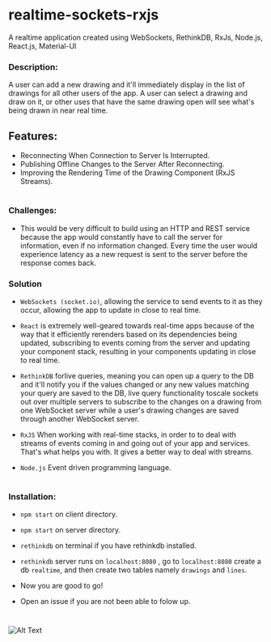 # realtime-sockets-rxjs
A realtime application created using WebSockets, RethinkDB, RxJs, Node.js, React.js, Material-UI


### Description:

A user can add a new drawing and it'll immediately display in the list of drawings for all other users of the app. A user can select a drawing and draw on it, or other uses that have the same drawing open will see what's being drawn in near real time.

## Features:

* Reconnecting When Connection to Server Is Interrupted.
* Publishing Offline Changes to the Server After Reconnecting.
* Improving the Rendering Time of the Drawing Component (RxJS Streams).

#

### Challenges:

* This would be very difficult to build using an HTTP and REST service because the app would constantly have to call the server for information, even if no information changed. Every time the user would experience latency as a new request is sent to the server before the response comes back.  


### Solution
* ``` WebSockets (socket.io) ```, allowing the service to send events to it as they occur, allowing the app to update in close to real time.

* ``` React ``` is extremely well-geared towards real-time apps because of the way that it efficiently rerenders based on its dependencies being updated, subscribing to events coming from the server and updating your component stack, resulting in your components updating in close to real time.

* ``` RethinkDB ``` forlive queries, meaning you can open up a query to the DB and it'll notify you if the values changed or any new values matching your query are saved to the DB, live query functionality toscale sockets out over multiple servers to subscribe to the changes on a drawing from one WebSocket server while a user's drawing changes are saved through another WebSocket server. 

* ``` RxJS ``` When working with real-time stacks, in order to to deal with streams of events coming in and going out of your app and services. That's what helps you with. It gives a better way to deal with streams.

* ``` Node.js ``` Event driven programming language.

#

### Installation:

* ``` npm start ``` on client directory.

* ``` npm start ``` on server directory.

* ``` rethinkdb ``` on terminal if you have rethinkdb installed.

* ``` rethinkdb ``` server runs on ``` localhost:8080 ``` , go to ``` localhost:8080 ``` create a db ``` realtime ```, and then create two tables namely ``` drawings ``` and ``` lines ```.


* Now you are good to go!
* Open an issue if you are not been able to folow up.


#




![Alt Text](https://github.com/divyanshu-rawat/realtime-sockets-rxjs/blob/master/collection/screencast.gif)

